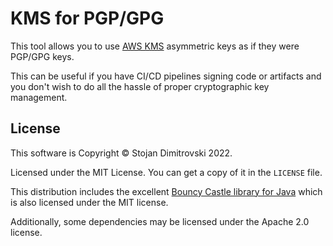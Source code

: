 # KMS for PGP/GPG

This tool allows you to use [AWS KMS][aws-kms] asymmetric keys as if they were
PGP/GPG keys.

This can be useful if you have CI/CD pipelines signing code or artifacts and
you don't wish to do all the hassle of proper cryptographic key management.

## License

This software is Copyright &copy; Stojan Dimitrovski 2022.

Licensed under the MIT License. You can get a copy of it in the `LICENSE` file.

This distribution includes the excellent [Bouncy Castle library for Java][bc]
which is also licensed under the MIT license.

Additionally, some dependencies may be licensed under the Apache 2.0 license.

[aws-kms]: https://docs.aws.amazon.com/kms/latest/developerguide/overview.html
[bc]: https://www.bouncycastle.org/java.html
